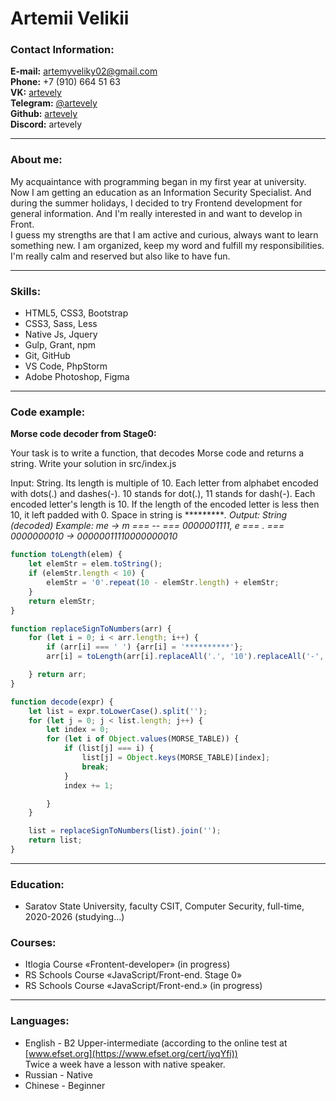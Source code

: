 # Artemii Velikii

### Contact Information:

**E-mail:** artemyveliky02@gmail.com<br>
**Phone:** +7 (910) 664 51 63<br>
**VK:** [artevely](https://vk.com/artevely)<br>
**Telegram:** [@artevely](https://t.me/artevely)<br>
**Github:** [artevely](https://github.com/artevely)<br>
**Discord:** artevely

---

### About me:
My acquaintance with programming began in my first year at university. Now I am getting an education as an Information Security Specialist. And during the summer holidays, I decided to try Frontend development for general information. And I'm really interested in and want to develop in Front.<br>
I guess my strengths are that I am active and curious, always want to learn something new. I am organized, keep my word and fulfill my responsibilities. I'm really calm and reserved but also like to have fun.<br>


---

### Skills:

- HTML5, CSS3, Bootstrap
- CSS3, Sass, Less
- Native Js, Jquery
- Gulp, Grant, npm
- Git, GitHub
- VS Code, PhpStorm
- Adobe Photoshop, Figma

---

### Code example:

**Morse code decoder from Stage0:**

Your task is to write a function, that decodes Morse code and returns a string. Write your solution in src/index.js

Input: String. Its length is multiple of 10.
Each letter from alphabet encoded with dots(.) and dashes(-). 10 stands for dot(.), 11 stands for dash(-).
Each encoded letter's length is 10.
If the length of the encoded letter is less then 10, it left padded with 0.
Space in string is **********. Output: String (decoded) Example: me -> m === -- === 0000001111, e === . === 0000000010 -> 00000011110000000010*

```javascript
function toLength(elem) {
    let elemStr = elem.toString();
    if (elemStr.length < 10) {
        elemStr = '0'.repeat(10 - elemStr.length) + elemStr;
    }
    return elemStr;
}

function replaceSignToNumbers(arr) {
    for (let i = 0; i < arr.length; i++) {
        if (arr[i] === ' ') {arr[i] = '**********'};
        arr[i] = toLength(arr[i].replaceAll('.', '10').replaceAll('-', '11'));

    } return arr;
}

function decode(expr) {
    let list = expr.toLowerCase().split('');
    for (let j = 0; j < list.length; j++) {
        let index = 0;
        for (let i of Object.values(MORSE_TABLE)) {
            if (list[j] === i) {
                list[j] = Object.keys(MORSE_TABLE)[index];
                break;
            }
            index += 1;

        }
    }

    list = replaceSignToNumbers(list).join('');
    return list;
}
```
---

### Education: 
 - Saratov State University, faculty CSIT, Computer Security, full-time, 2020-2026 (studying...)

### Courses:
- Itlogia Course «Frontent-developer» (in progress)<br>
- RS Schools Course «JavaScript/Front-end. Stage 0»<br>
- RS Schools Course «JavaScript/Front-end.» (in progress)

---

### Languages:

- English \- B2 Upper-intermediate (according to the online test at [www.efset.org](https://www.efset.org/cert/iyqYfi))<br>
    Twice a week have a lesson with native speaker.
- Russian \- Native
- Chinese \- Beginner